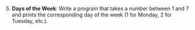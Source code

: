 5. **Days of the Week**: Write a program that takes a number between 1 and 7 and prints the corresponding day of the week (1 for Monday, 2 for Tuesday, etc.).